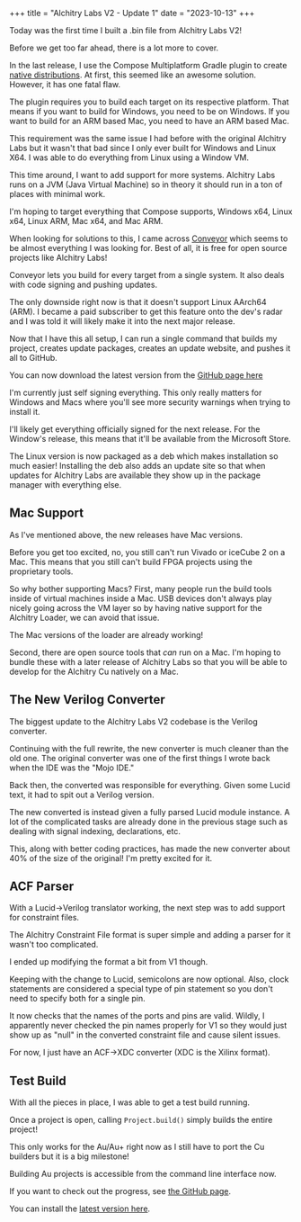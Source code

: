 +++
title = "Alchitry Labs V2 - Update 1"
date = "2023-10-13"
+++

Today was the first time I built a .bin file from Alchitry Labs V2!

Before we get too far ahead, there is a lot more to cover.

In the last release, I use the Compose Multiplatform Gradle plugin to create [native distributions](https://github.com/JetBrains/compose-multiplatform/blob/master/tutorials/Native_distributions_and_local_execution/README.md).
At first, this seemed like an awesome solution. However, it has one fatal flaw.

The plugin requires you to build each target on its respective platform. That means if you want to build for Windows, you need to be on Windows. If you want to build for an ARM based Mac, you need to have an ARM based Mac.

This requirement was the same issue I had before with the original Alchitry Labs but it wasn't that bad since I only ever built for Windows and Linux X64. I was able to do everything from Linux using a Window VM.

This time around, I want to add support for more systems. Alchitry Labs runs on a JVM (Java Virtual Machine) so in theory it should run in a ton of places with minimal work.

I'm hoping to target everything that Compose supports, Windows x64, Linux x64, Linux ARM, Mac x64, and Mac ARM.

When looking for solutions to this, I came across [Conveyor](https://www.hydraulic.dev/) which seems to be almost everything I was looking for. Best of all, it is free for open source projects like Alchitry Labs!

Conveyor lets you build for every target from a single system. It also deals with code signing and pushing updates.

The only downside right now is that it doesn't support Linux AArch64 (ARM). I became a paid subscriber to get this feature onto the dev's radar and I was told it will likely make it into the next major release.

Now that I have this all setup, I can run a single command that builds my project, creates update packages, creates an update website, and pushes it all to GitHub.

You can now download the latest version from the [GitHub page here](https://alchitry.com/Alchitry-Labs-V2/download.html)

I'm currently just self signing everything. This only really matters for Windows and Macs where you'll see more security warnings when trying to install it.

I'll likely get everything officially signed for the next release. For the Window's release, this means that it'll be available from the Microsoft Store.

The Linux version is now packaged as a deb which makes installation so much easier! Installing the deb also adds an update site so that when updates for Alchitry Labs are available they show up in the package manager with everything else.

## Mac Support

As I've mentioned above, the new releases have Mac versions.

Before you get too excited, no, you still can't run Vivado or iceCube 2 on a Mac. This means that you still can't build FPGA projects using the proprietary tools.

So why bother supporting Macs? First, many people run the build tools inside of virtual machines inside a Mac. USB devices don't always play nicely going across the VM layer so by having native support for the Alchitry Loader, we can avoid that issue.

The Mac versions of the loader are already working!

Second, there are open source tools that _can_ run on a Mac. I'm hoping to bundle these with a later release of Alchitry Labs so that you will be able to develop for the Alchitry Cu natively on a Mac.

## The New Verilog Converter

The biggest update to the Alchitry Labs V2 codebase is the Verilog converter.

Continuing with the full rewrite, the new converter is much cleaner than the old one. The original converter was one of the first things I wrote back when the IDE was the "Mojo IDE."

Back then, the converted was responsible for everything. Given some Lucid text, it had to spit out a Verilog version.

The new converted is instead given a fully parsed Lucid module instance. A lot of the complicated tasks are already done in the previous stage such as dealing with signal indexing, declarations, etc.

This, along with better coding practices, has made the new converter about 40% of the size of the original! I'm pretty excited for it.

## ACF Parser

With a Lucid->Verilog translator working, the next step was to add support for constraint files.

The Alchitry Constraint File format is super simple and adding a parser for it wasn't too complicated.

I ended up modifying the format a bit from V1 though. 

Keeping with the change to Lucid, semicolons are now optional. Also, clock statements are considered a special type of pin statement so you don't need to specify both for a single pin.

It now checks that the names of the ports and pins are valid. Wildly, I apparently never checked the pin names properly for V1 so they would just show up as "null" in the converted constraint file and cause silent issues.

For now, I just have an ACF->XDC converter (XDC is the Xilinx format).

## Test Build

With all the pieces in place, I was able to get a test build running.

Once a project is open, calling `Project.build()` simply builds the entire project!

This only works for the Au/Au+ right now as I still have to port the Cu builders but it is a big milestone!

Building Au projects is accessible from the command line interface now.

If you want to check out the progress, see [the GitHub page](https://github.com/alchitry/Alchitry-Labs-V2).

You can install the [latest version here](https://alchitry.com/Alchitry-Labs-V2/download.html).